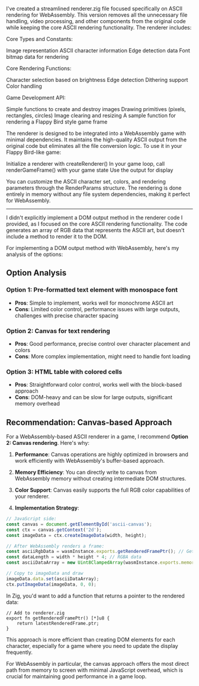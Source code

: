 I've created a streamlined renderer.zig file focused specifically on ASCII rendering for WebAssembly. This version removes all the unnecessary file handling, video processing, and other components from the original code while keeping the core ASCII rendering functionality.
The renderer includes:

Core Types and Constants:

Image representation
ASCII character information
Edge detection data
Font bitmap data for rendering


Core Rendering Functions:

Character selection based on brightness
Edge detection
Dithering support
Color handling


Game Development API:

Simple functions to create and destroy images
Drawing primitives (pixels, rectangles, circles)
Image clearing and resizing
A sample function for rendering a Flappy Bird style game frame



The renderer is designed to be integrated into a WebAssembly game with minimal dependencies. It maintains the high-quality ASCII output from the original code but eliminates all the file conversion logic.
To use it in your Flappy Bird-like game:

Initialize a renderer with createRenderer()
In your game loop, call renderGameFrame() with your game state
Use the output for display

You can customize the ASCII character set, colors, and rendering parameters through the RenderParams structure. The rendering is done entirely in memory without any file system dependencies, making it perfect for WebAssembly.


----------------------------------------------

I didn't explicitly implement a DOM output method in the renderer code I provided, as I focused on the core ASCII rendering functionality. The code generates an array of RGB data that represents the ASCII art, but doesn't include a method to render it to the DOM.

For implementing a DOM output method with WebAssembly, here's my analysis of the options:

## Option Analysis

### Option 1: Pre-formatted text element with monospace font
- **Pros**: Simple to implement, works well for monochrome ASCII art
- **Cons**: Limited color control, performance issues with large outputs, challenges with precise character spacing

### Option 2: Canvas for text rendering
- **Pros**: Good performance, precise control over character placement and colors
- **Cons**: More complex implementation, might need to handle font loading

### Option 3: HTML table with colored cells
- **Pros**: Straightforward color control, works well with the block-based approach
- **Cons**: DOM-heavy and can be slow for large outputs, significant memory overhead

## Recommendation: Canvas-based Approach

For a WebAssembly-based ASCII renderer in a game, I recommend **Option 2: Canvas rendering**. Here's why:

1. **Performance**: Canvas operations are highly optimized in browsers and work efficiently with WebAssembly's buffer-based approach.

2. **Memory Efficiency**: You can directly write to canvas from WebAssembly memory without creating intermediate DOM structures.

3. **Color Support**: Canvas easily supports the full RGB color capabilities of your renderer.

4. **Implementation Strategy**: 

```js
// JavaScript side:
const canvas = document.getElementById('ascii-canvas');
const ctx = canvas.getContext('2d');
const imageData = ctx.createImageData(width, height);

// After WebAssembly renders a frame:
const asciiRgbData = wasmInstance.exports.getRenderedFramePtr(); // Get pointer to the data
const dataLength = width * height * 4; // RGBA data
const asciiDataArray = new Uint8ClampedArray(wasmInstance.exports.memory.buffer, asciiRgbData, dataLength);

// Copy to imageData and draw
imageData.data.set(asciiDataArray);
ctx.putImageData(imageData, 0, 0);
```

In Zig, you'd want to add a function that returns a pointer to the rendered data:

```zig
// Add to renderer.zig
export fn getRenderedFramePtr() [*]u8 {
    return latestRenderedFrame.ptr;
}
```

This approach is more efficient than creating DOM elements for each character, especially for a game where you need to update the display frequently.

For WebAssembly in particular, the canvas approach offers the most direct path from memory to screen with minimal JavaScript overhead, which is crucial for maintaining good performance in a game loop.